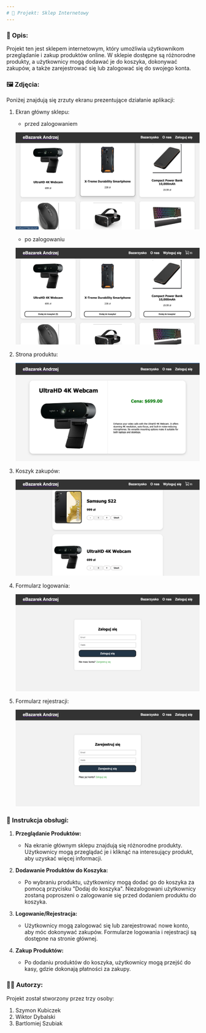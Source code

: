 ```yaml
---
# 🛒 Projekt: Sklep Internetowy
---
```


### 📝 Opis:

Projekt ten jest sklepem internetowym, który umożliwia użytkownikom przeglądanie i zakup produktów online. W sklepie dostępne są różnorodne produkty, a użytkownicy mogą dodawać je do koszyka, dokonywać zakupów, a także zarejestrować się lub zalogować się do swojego konta.

### 🖼️ Zdjęcia:

Poniżej znajdują się zrzuty ekranu prezentujące działanie aplikacji:

1. Ekran główny sklepu:

   - przed zalogowaniem

   ![Ekran Główny](docs/sklep_po_zalogowaniu.png)

   - po zalogowaniu

   ![Ekran Główny](docs/sklep_przed_zalogowaniem.png)

2. Strona produktu:

   ![Strona Produktu](docs/widok_produktu.png)

3. Koszyk zakupów:

   ![Koszyk Zakupów](docs/koszyk.png)

4. Formularz logowania:

   ![Formularz Logowania](docs/zaloguj_sie.png)

5. Formularz rejestracji:

   ![Formularz Rejestracji](docs/zarejestruj_sie.png)

### 🧾 Instrukcja obsługi:

1. **Przeglądanie Produktów:**

   - Na ekranie głównym sklepu znajdują się różnorodne produkty. Użytkownicy mogą przeglądać je i kliknąć na interesujący produkt, aby uzyskać więcej informacji.

2. **Dodawanie Produktów do Koszyka:**

   - Po wybraniu produktu, użytkownicy mogą dodać go do koszyka za pomocą przycisku "Dodaj do koszyka". Niezalogowani użytkownicy zostaną poproszeni o zalogowanie się przed dodaniem produktu do koszyka.

3. **Logowanie/Rejestracja:**

   - Użytkownicy mogą zalogować się lub zarejestrować nowe konto, aby móc dokonywać zakupów. Formularze logowania i rejestracji są dostępne na stronie głównej.

4. **Zakup Produktów:**
   - Po dodaniu produktów do koszyka, użytkownicy mogą przejść do kasy, gdzie dokonają płatności za zakupy.

### 👨‍💻 Autorzy:

Projekt został stworzony przez trzy osoby:

1. Szymon Kubiczek
2. Wiktor Dybalski
3. Bartlomiej Szubiak

